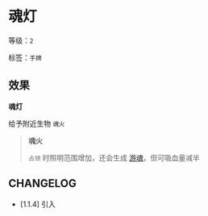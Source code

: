 # 魂灯

等级：`2`

标签：`手牌`

## 效果

**魂灯**

给予附近生物 `魂火`

> **魂火**
>
> `占领` 时照明范围增加，还会生成 [游魂](游魂.md)，但可吸血量减半

## CHANGELOG

- [1.1.4] 引入
